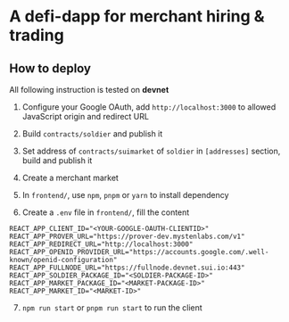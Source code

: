 # A defi-dapp for merchant hiring & trading

## How to deploy

All following instruction is tested on **devnet**

1. Configure your Google OAuth, add `http://localhost:3000` to allowed JavaScript origin and redirect URL

2. Build `contracts/soldier` and publish it

3. Set address of `contracts/suimarket` of `soldier` in `[addresses]` section, build and publish it

4. Create a merchant market

5. In `frontend/`, use `npm`, `pnpm` or `yarn` to install dependency

6. Create a `.env` file in `frontend/`, fill the content

```
REACT_APP_CLIENT_ID="<YOUR-GOOGLE-OAUTH-CLIENTID>"
REACT_APP_PROVER_URL="https://prover-dev.mystenlabs.com/v1"
REACT_APP_REDIRECT_URL="http://localhost:3000"
REACT_APP_OPENID_PROVIDER_URL="https://accounts.google.com/.well-known/openid-configuration"
REACT_APP_FULLNODE_URL="https://fullnode.devnet.sui.io:443"
REACT_APP_SOLDIER_PACKAGE_ID="<SOLDIER-PACKAGE-ID>"
REACT_APP_MARKET_PACKAGE_ID="<MARKET-PACKAGE-ID>"
REACT_APP_MARKET_ID="<MARKET-ID>"
```

7. `npm run start` or `pnpm run start` to run the client
